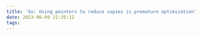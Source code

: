 ```yaml
---
title: 'Go: Using pointers to reduce copies is premature optimization'
date: 2023-06-09 22:35:12
tags:
---
```

